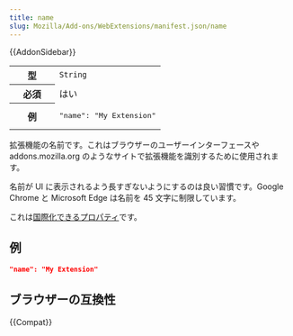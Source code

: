 ```yaml
---
title: name
slug: Mozilla/Add-ons/WebExtensions/manifest.json/name
---
```


{{AddonSidebar}}

<table class="fullwidth-table standard-table">
  <tbody>
    <tr>
      <th scope="row" style="width: 30%">型</th>
      <td><code>String</code></td>
    </tr>
    <tr>
      <th scope="row">必須</th>
      <td>はい</td>
    </tr>
    <tr>
      <th scope="row">例</th>
      <td><pre class="brush: json">"name": "My Extension"</pre></td>
    </tr>
  </tbody>
</table>

拡張機能の名前です。これはブラウザーのユーザーインターフェースや addons.mozilla.org のようなサイトで拡張機能を識別するために使用されます。

名前が UI に表示されるよう長すぎないようにするのは良い習慣です。Google Chrome と Microsoft Edge は名前を 45 文字に制限しています。

これは[国際化できるプロパティ](/ja/Add-ons/WebExtensions/Internationalization#Internationalizing_manifest.json)です。

## 例

```json
"name": "My Extension"
```

## ブラウザーの互換性

{{Compat}}
